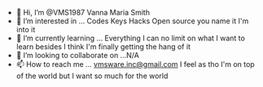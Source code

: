 - 👋 Hi, I’m @VMS1987 Vanna Maria Smith
- 👀 I’m interested in ... Codes Keys Hacks Open source you name it I'm into it 
- 🌱 I’m currently learning ... Everything I can no limit on what I want to learn besides I think I'm finally getting the hang of it 
- 💞️ I’m looking to collaborate on ...N/A
- 📫 How to reach me ... vmsware.inc@gmail.com 
I feel as tho I'm on top of the world but I want so much for the world 
<!---
VMS1987/VMS1987 is a ✨ special ✨ repository because its `README.md` (this file) appears on your GitHub profile.
You can click the Preview link to take a look at your changes.
--->
